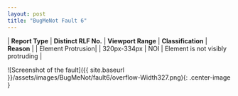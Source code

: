 ```yaml
---
layout: post
title: "BugMeNot Fault 6"
---
```

| **Report Type** | **Distinct RLF No.** | **Viewport Range** | **Classification** | **Reason** |
| Element Protrusion|  | 320px-334px | NOI | Element is not visibly protruding | 

![Screenshot of the fault]({{ site.baseurl }}/assets/images/BugMeNot/fault6/overflow-Width327.png){: .center-image }